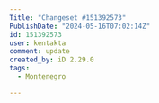 ```yaml
---
Title: "Changeset #151392573"
PublishDate: "2024-05-16T07:02:14Z"
id: 151392573
user: kentakta
comment: update
created_by: iD 2.29.0
tags:
  - Montenegro

---
```

